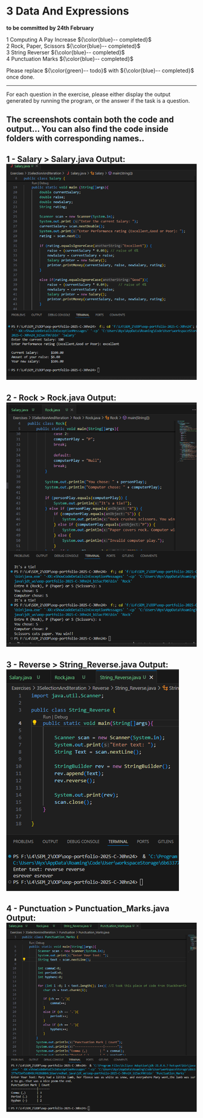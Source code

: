 # 3 Data And Expressions

**to be committed by 24th February**

1 Computing A Pay Increase                  ${\color{blue}-- completed}$\
2 Rock, Paper, Scissors                     ${\color{blue}-- completed}$\
3 String Reverser                           ${\color{blue}-- completed}$\
4 Punctuation Marks                         ${\color{blue}-- completed}$

Please replace ${\color{green}-- todo}$ with ${\color{blue}-- completed}$ once done.

---

For each question in the exercise, please either display the output generated by running the program, or the answer if the task is a question.

## The screenshots contain both the code and output... You can also find the code inside folders with corresponding names.. 

1 - Salary > Salary.java
                Output:
                    ![alt text](Salary.java.png)
---

2 - Rock > Rock.java
            Output:
                ![alt text](Rock.java.png)
---

3 - Reverse > String_Reverse.java
                Output:
                    ![alt text](String_Reverse.java.png)
---

4 - Punctuation > Punctuation_Marks.java
                    Output:
                        ![alt text](Punctuation_Marks.java.png)
---




